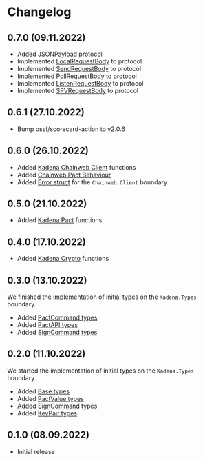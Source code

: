 # Changelog

## 0.7.0 (09.11.2022)

* Added JSONPayload protocol
* Implemented [LocalRequestBody](https://github.com/kommitters/kadena.ex/issues/119) to protocol
* Implemented [SendRequestBody](https://github.com/kommitters/kadena.ex/issues/117) to protocol
* Implemented [PollRequestBody](https://github.com/kommitters/kadena.ex/issues/123) to protocol
* Implemented [ListenRequestBody](https://github.com/kommitters/kadena.ex/issues/124) to protocol
* Implemented [SPVRequestBody](https://github.com/kommitters/kadena.ex/issues/125) to protocol

## 0.6.1 (27.10.2022)

* Bump ossf/scorecard-action to v2.0.6

## 0.6.0 (26.10.2022)

* Added [Kadena Chainweb Client](https://github.com/kommitters/kadena.ex/issues/59) functions
* Added [Chainweb Pact Behaviour](https://github.com/kommitters/kadena.ex/issues/96)
* Added [Error struct](https://github.com/kommitters/kadena.ex/pull/111) for the `Chainweb.Client` boundary

## 0.5.0 (21.10.2022)

* Added [Kadena Pact](https://github.com/kommitters/kadena.ex/issues/55) functions

## 0.4.0 (17.10.2022)

* Added [Kadena Crypto](https://github.com/kommitters/kadena.ex/issues/51) functions

## 0.3.0 (13.10.2022)

We finished the implementation of initial types on the `Kadena.Types` boundary.

* Added [PactCommand types](https://github.com/kommitters/kadena.ex/issues/13)
* Added [PactAPI types](https://github.com/kommitters/kadena.ex/issues/17)
* Added [SignCommand types](https://github.com/kommitters/kadena.ex/issues/18)

## 0.2.0 (11.10.2022)

We started the implementation of initial types on the `Kadena.Types` boundary.

* Added [Base types](https://github.com/kommitters/kadena.ex/issues/11)
* Added [PactValue types](https://github.com/kommitters/kadena.ex/issues/15)
* Added [SignCommand types](https://github.com/kommitters/kadena.ex/issues/16)
* Added [KeyPair types](https://github.com/kommitters/kadena.ex/issues/12)

## 0.1.0 (08.09.2022)

* Initial release
